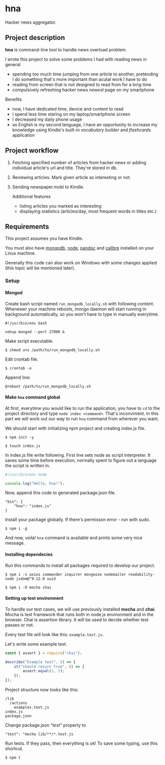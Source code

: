 # hna

Hacker news aggregator.

## Project description

**hna** is command-line tool to handle news overload problem.

I wrote this project to solve some problems I had with reading news in general

* spending too much time jumping from one article to another, pretending I do
	something that's more important than acutal work I have to do
* reading from screen that is not designed to read from for a long time
* compulsively refreshing hacker news _newest_ page on my smartphone

Benefits

* now, I have dedicated time, device and content to read
* I spend less time staring on my laptop/smartphone screen
* I decreased my daily phone usage
* as English is my second language, I have an opportunity to increase my
	knowledge using Kindle's built-in _vocabulary builder_ and _flashcards_
	application

## Project workflow

1. Fetching specified number of articles from hacker news or adding individual
	article's url and title. They're stored in db.
2. Reviewing articles. Mark given article as interesting or not.
3. Sending newspaper.mobi to Kindle.

	Additional features

	* listing articles you marked as interesting
	* displaying statistics (articles/day, most frequent words in titles etc.)

## Requirements

This project assumes you have Kindle.

You must also have
[mongodb](https://www.mongodb.com/download-center?jmp=tutorials#community),
[node](https://nodejs.org/en/), [pandoc](http://pandoc.org/installing.html) and
[calibre](https://calibre-ebook.com/download) installed on your Linux machine.

Generally this code can also work on Windows with some changes applied (this
topic will be mentioned later).

### Setup

#### Mongod

Create bash script named `run_mongodb_locally.sh` with following content.
Whenewer your machine reboots, mongo daemon will start running in background
automatically, so you won't have to type in manually everytime.

    #!/usr/bin/env bash

	nohup mongod --port 27000 &

Make script executable.

    $ chmod u+x /path/to/run_mongodb_locally.sh

Edit crontab file.

    $ crontab -e

Append line:

`@reboot /path/to/run_mongodb_locally.sh`

#### Make `hna` command global

At first, everytime you would like to run the application, you have to `cd` to
the project directory and type `node index <command>`. That's inconvinient. In
this part we will work out our way to run `hna` command from wherever you want.

We should start with initializing npm project and creating index.js file.

    $ npm init -y

	$ touch index.js

In index.js file write following. First line sets node as script interpreter. It
saves some time before execution, normally spent to figure out a language the
script is written in.

```javascript
#!/usr/bin/env node

console.log("Hello, hna!");
```

Now, append this code to generated package.json file.

    "bin": {
	    "hna": "index.js"
	}

Install your package globally. If there's permisson error - run with sudo.

    $ npm i -g

And now, voila! `hna` command is available and prints some very nice message.

#### Installing dependecies

Run this commands to install all packages required to develop our project.

    $ npm i -s axios commander inquirer mongoose nodemailer readability-node jsdom@^9.12.0 uuid

	$ npm i -D mocha chai

#### Setting up test environment

To handle our test cases, we will use previously installed **mocha** and
**chai**. Mocha is test framework that runs both in node.js environment and in
the browser. Chai is assertion library. It will be used to decide whether test
passes or not.

Every test file will look like this: `example.test.js`.

Let's write some example test.

```javascript
const { assert } = require("chai");

describe("Example test", () => {
	it("should return true", () => {
		assert.equal(1, 1);
	});
});
```

Project structure now looks like this:

    /lib
	  /actions
	    examples.test.js
	index.js
	package.json

Change package.json _"test"_ property to

    "test": "mocha lib/**/*.test.js

Run tests. If they pass, then everything is ok! To save some typing, use this
shortcut.

    $ npm t
